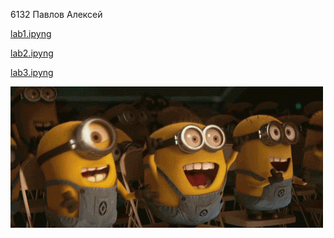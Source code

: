 6132 Павлов Алексей

[lab1.ipyng](lab1/6132_PavlovAA_lab_1_pandas.ipynb)

[lab2.ipyng](lab2/6132_PavlovAA_lab_2_Визуализация_данных.ipynb)

[lab3.ipyng](lab3/6132_PavlovAA_lab_3_classification_knn.ipynb)

![](https://github.com/LexeyPivloy/big_dacha/blob/main/gif.gif)
